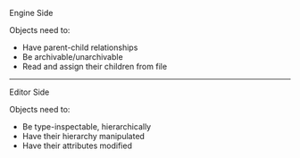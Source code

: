 Engine Side

Objects need to:

- Have parent-child relationships
- Be archivable/unarchivable
- Read and assign their children from file

---

Editor Side

Objects need to:

- Be type-inspectable, hierarchically
- Have their hierarchy manipulated
- Have their attributes modified